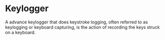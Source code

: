# Keylogger
A advance keylogger that does keystroke logging, often referred to as keylogging or keyboard capturing, is the action of recording the keys struck on a keyboard.
